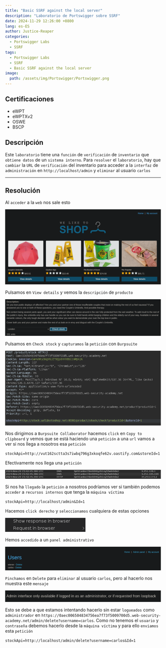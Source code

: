 ```yaml
---
title: "Basic SSRF against the local server"
description: "Laboratorio de Portswigger sobre SSRF"
date: 2024-11-29 12:26:00 +0800
lang: es-ES
author: Justice-Reaper
categories:
  - Portswigger Labs
  - SSRF
tags:
  - Portswigger Labs
  - SSRF
  - Basic SSRF against the local server
image:
  path: /assets/img/Portswigger/Portswigger.png
---
```


## Certificaciones

- eWPT
- eWPTXv2
- OSWE
- BSCP
  
## Descripción

Este `laboratorio` tiene una `función` de `verificación` de `inventario` que `obtiene datos` de un `sistema interno`. Para `resolver` el `laboratorio`, hay que `cambiar` la `URL` de `verificación` del inventario para acceder a la `interfaz` de `administración` en `http://localhost/admin` y `eliminar` al usuario `carlos`

---

## Resolución

Al `acceder` a la `web` nos sale esto

![](/assets/img/SSRF-Lab-1/image_1.png)

Pulsamos en `View details` y vemos la `descripción` de `producto`

![](/assets/img/SSRF-Lab-1/image_2.png)

Pulsamos en `Check stock` y `capturamos` la `petición` con `Burpsuite`

![](/assets/img/SSRF-Lab-1/image_3.png)

Nos dirigimos a `Burpsuite Collaborator` hacemos `click` en `Copy to clipboard` y vemos que se está haciendo una `petición` a una `url` vamos a ver si nos llega a nosotros esa `petición`

```
stockApi=http://vut162sctta3s7iwbq796g3xkoqfe62v.oastify.com&storeId=1
```

Efectivamente nos llega una `petición`

![](/assets/img/SSRF-Lab-1/image_4.png)

Si nos ha `llegado` la `petición` a nosotros podríamos ver si también podemos `acceder` a `recursos internos` que tenga la `máquina víctima `

```
stockApi=http://localhost/admin&Id=1
```

Hacemos `click derecho` y `seleccionamos` cualquiera de estas opciones

![](/assets/img/SSRF-Lab-1/image_5.png)

Hemos `accedido` a un `panel administrativo`

![](/assets/img/SSRF-Lab-1/image_6.png)

`Pinchamos` en `Delete` para `eliminar` al usuario `carlos`, pero al hacerlo nos muestra este `mensaje`

![](/assets/img/SSRF-Lab-1/image_7.png)

Esto se debe a que estamos intentando hacerlo sin estar `logueados` como `administrador` en `https://0aec006504834756ea7f73f5009700d5.web-security-academy.net/admin/delete?username=carlos`. Como no tenemos el `usuario` y `contraseña` debemos hacerlo desde la `máquina víctima` y para ello `enviamos` esta `petición`

```
stockApi=http://localhost/admin/delete?username=carlos&Id=1
```
